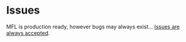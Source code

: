 # Issues

MFL is production ready, however bugs may always exist... [Issues are always accepted](https://github.com/antonkoetzler/myoro_flutter_library/issues/new).
